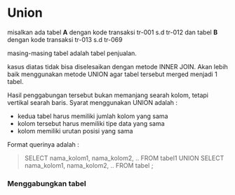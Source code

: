 # Union

misalkan ada tabel **A** dengan kode transaksi tr-001 s.d tr-012
dan tabel **B** dengan kode transaksi tr-013 s.d tr-069

masing-masing tabel adalah tabel penjualan.

kasus diatas tidak bisa diselesaikan dengan metode INNER JOIN. Akan lebih baik menggunakan metode UNION agar tabel tersebut merged menjadi 1 tabel.

Hasil penggabungan tersebut bukan memanjang searah kolom, tetapi vertikal searah baris. Syarat menggunakan UNION adalah :

* kedua tabel harus memiliki jumlah kolom yang sama
* kolom tersebut harus memiliki tipe data yang sama
* kolom memiliki urutan posisi yang sama

Format querinya adalah :

> SELECT nama_kolom1, nama_kolom2, .. FROM tabel1
> UNION
> SELECT nama_kolom1, nama_kolom2, .. FROM tabel ;

### Menggabungkan tabel